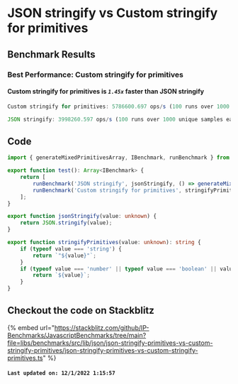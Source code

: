 # JSON stringify vs Custom stringify for primitives

## Benchmark Results

### Best Performance: **Custom stringify for primitives**

#### **Custom stringify for primitives** is **_`1.45x`_** faster than **JSON stringify**

```typescript
Custom stringify for primitives: 5786600.697 ops/s (100 runs over 1000 unique samples each)
```

```typescript
JSON stringify: 3998260.597 ops/s (100 runs over 1000 unique samples each)
```

## Code

```typescript
import { generateMixedPrimitivesArray, IBenchmark, runBenchmark } from '@javascript-benchmarks/shared';

export function test(): Array<IBenchmark> {
    return [
        runBenchmark('JSON stringify', jsonStringify, () => generateMixedPrimitivesArray(1000)),
        runBenchmark('Custom stringify for primitives', stringifyPrimitives, () => generateMixedPrimitivesArray(1000)),
    ];
}

export function jsonStringify(value: unknown) {
    return JSON.stringify(value);
}

export function stringifyPrimitives(value: unknown): string {
    if (typeof value === 'string') {
        return `"${value}"`;
    }
    if (typeof value === 'number' || typeof value === 'boolean' || value === null) {
        return `${value}`;
    }
}
```

## Checkout the code on Stackblitz

{% embed url="https://stackblitz.com/github/IP-Benchmarks/JavascriptBenchmarks/tree/main?file=libs/benchmarks/src/lib/json/json-stringify-primitives-vs-custom-stringify-primitives/json-stringify-primitives-vs-custom-stringify-primitives.ts" %}

#### `Last updated on: 12/1/2022 1:15:57`
